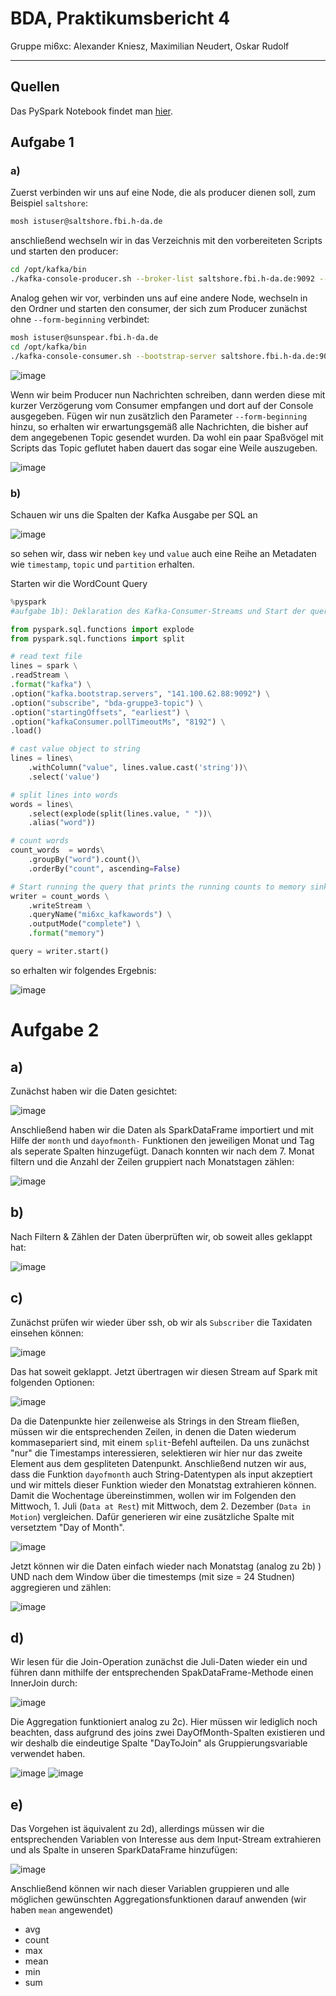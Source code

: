 # BDA, Praktikumsbericht 4

Gruppe mi6xc: Alexander Kniesz, Maximilian Neudert, Oskar Rudolf

---

<script type="text/javascript" src="http://cdn.mathjax.org/mathjax/latest/MathJax.js?config=TeX-AMS-MML_HTMLorMML"></script>
<script type="text/x-mathjax-config">
    MathJax.Hub.Config({ tex2jax: {inlineMath: [['$', '$']]}, messageStyle: "none" });
</script>

## Quellen

Das PySpark Notebook findet man [hier](https://141.100.62.89:7070/#/notebook/2EFFKHFN5).

## Aufgabe 1

### a)

Zuerst verbinden wir uns auf eine Node, die als producer dienen soll, zum Beispiel `saltshore`:

```bash
mosh istuser@saltshore.fbi.h-da.de
```

anschließend wechseln wir in das Verzeichnis mit den vorbereiteten Scripts und starten den producer:

```bash
cd /opt/kafka/bin
./kafka-console-producer.sh --broker-list saltshore.fbi.h-da.de:9092 --topic bda-gruppe3-topic
```

Analog gehen wir vor, verbinden uns auf eine andere Node, wechseln in den Ordner und starten den consumer, der sich zum Producer zunächst ohne `--form-beginning` verbindet:

```bash
mosh istuser@sunspear.fbi.h-da.de
cd /opt/kafka/bin
./kafka-console-consumer.sh --bootstrap-server saltshore.fbi.h-da.de:9092 --topic bda-gruppe3-topic
```

![image](res/fig1-00.png)

Wenn wir beim Producer nun Nachrichten schreiben, dann werden diese mit kurzer Verzögerung vom Consumer empfangen und dort auf der Console ausgegeben.
Fügen wir nun zusätzlich den Parameter `--form-beginning` hinzu, so erhalten wir erwartungsgemäß alle Nachrichten, die bisher auf dem angegebenen Topic gesendet wurden.
Da wohl ein paar Spaßvögel mit Scripts das Topic geflutet haben dauert das sogar eine Weile auszugeben.

![image](res/fig1-01.png)

### b)

Schauen wir uns die Spalten der Kafka Ausgabe per SQL an

![image](res/fig1-03.png)

so sehen wir, dass wir neben `key` und `value` auch eine Reihe an Metadaten wie `timestamp`, `topic` und `partition` erhalten.

<div style="page-break-after: always;"></div>

Starten wir die WordCount Query

```python
%pyspark
#aufgabe 1b): Deklaration des Kafka-Consumer-Streams und Start der query

from pyspark.sql.functions import explode
from pyspark.sql.functions import split

# read text file
lines = spark \
.readStream \
.format("kafka") \
.option("kafka.bootstrap.servers", "141.100.62.88:9092") \
.option("subscribe", "bda-gruppe3-topic") \
.option("startingOffsets", "earliest") \
.option("kafkaConsumer.pollTimeoutMs", "8192") \
.load()

# cast value object to string
lines = lines\
    .withColumn("value", lines.value.cast('string'))\
    .select('value')

# split lines into words
words = lines\
    .select(explode(split(lines.value, " "))\
    .alias("word"))

# count words
count_words  = words\
    .groupBy("word").count()\
    .orderBy("count", ascending=False)

# Start running the query that prints the running counts to memory sink
writer = count_words \
    .writeStream \
    .queryName("mi6xc_kafkawords") \
    .outputMode("complete") \
    .format("memory")

query = writer.start()
```

<div style="page-break-after: always;"></div>

so erhalten wir folgendes Ergebnis:

![image](res/fig1-02.png)

# Aufgabe 2

## a)

Zunächst haben wir die Daten gesichtet:

![image](res/fig1_2_a.png)

Anschließend haben wir die Daten als SparkDataFrame importiert und mit Hilfe der `month` und `dayofmonth-` Funktionen den jeweiligen Monat und Tag als seperate Spalten hinzugefügt. Danach konnten wir nach dem 7. Monat filtern und die Anzahl der Zeilen gruppiert nach Monatstagen zählen:

![image](res/fig2_2_a.png)

## b)

Nach Filtern & Zählen der Daten überprüften wir, ob soweit alles geklappt hat:

![image](res/fig1_2_b.png)

## c)

Zunächst prüfen wir wieder über ssh, ob wir als `Subscriber` die Taxidaten einsehen können:

![image](res/fig1_2_c.png)

Das hat soweit geklappt. Jetzt übertragen wir diesen Stream auf Spark mit folgenden Optionen:

![image](res/fig3_2_c.png)

Da die Datenpunkte hier zeilenweise als Strings in den Stream fließen, müssen wir die entsprechenden Zeilen, in denen die Daten wiederum kommasepariert sind, mit einem `split`-Befehl aufteilen. Da uns zunächst "nur" die Timestamps interessieren, selektieren wir hier nur das zweite Element aus dem gespliteten Datenpunkt. Anschließend nutzen wir aus, dass die Funktion `dayofmonth` auch String-Datentypen als input akzeptiert und wir mittels dieser Funktion wieder den Monatstag extrahieren können.  Damit die Wochentage übereinstimmen, wollen wir im Folgenden den Mittwoch, 1. Juli (`Data at Rest`) mit Mittwoch, dem 2. Dezember (`Data in Motion`) vergleichen. Dafür generieren wir eine zusätzliche Spalte mit versetztem "Day of Month". 

![image](res/fig4_2_c.png)

Jetzt können wir die Daten einfach wieder nach Monatstag (analog zu 2b) ) UND nach dem Window über die timestemps (mit size = 24 Studnen) aggregieren und zählen:

![image](res/fig5_2_c.png)

## d)

Wir lesen für die Join-Operation zunächst die Juli-Daten wieder ein und führen dann mithilfe der entsprechenden SpakDataFrame-Methode einen InnerJoin durch:

![image](res/fig1_2_d.png)

Die Aggregation funktioniert analog zu 2c). Hier müssen wir lediglich noch beachten, dass aufgrund des joins zwei DayOfMonth-Spalten existieren und wir deshalb die eindeutige Spalte "DayToJoin" als Gruppierungsvariable verwendet haben.

![image](res/fig3_2_d.png)
![image](res/fig2_2_d.png)

## e)

Das Vorgehen ist äquivalent zu 2d), allerdings müssen wir die entsprechenden Variablen von Interesse aus dem Input-Stream extrahieren und als Spalte in unseren SparkDataFrame hinzufügen:

![image](res/fig1_2_e.png)

Anschließend können wir nach dieser Variablen gruppieren und alle möglichen gewünschten Aggregationsfunktionen darauf anwenden (wir haben `mean` angewendet)

- avg
- count
- max
- mean
- min
- sum

